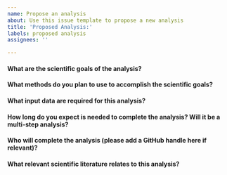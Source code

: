 ```yaml
---
name: Propose an analysis
about: Use this issue template to propose a new analysis
title: 'Proposed Analysis:'
labels: proposed analysis
assignees: ''

---
```


<!--Hi there! Please take a moment to fill out the template below.-->

#### What are the scientific goals of the analysis?



#### What methods do you plan to use to accomplish the scientific goals?



#### What input data are required for this analysis?



#### How long do you expect is needed to complete the analysis? Will it be a multi-step analysis?


#### Who will complete the analysis (please add a GitHub handle here if relevant)?



#### What relevant scientific literature relates to this analysis?


